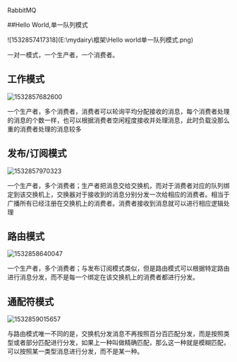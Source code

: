 RabbitMQ

##Hello World,单一队列模式

![1532857417318](E:\mydairy\框架\Hello world单一队列模式.png)

一对一模式，一个生产者，一个消费者。

## 工作模式

![1532857682600](E:\mydairy\框架\工作模式.png)

一个生产者，多个消费者，消费者可以轮询平均分配接收的消息，每个消费者处理的消息的个数一样，也可以根据消费者空闲程度接收并处理消息，此时负载没那么重的消费者处理的消息较多

## 发布/订阅模式

![1532857970323](E:\mydairy\框架\发布订阅模式.png)

一个生产者，多个消费者；生产者把消息交给交换机，而对于消费者对应的队列绑定到该交换机上，交换器对于接收到的消息分别分发一次给相应的消费者。相当于广播所有已经注册在交换机上的消费者。消费者接收到消息就可以进行相应逻辑处理

## 路由模式

![1532858640047](E:\mydairy\框架\路由模式.png)

一个生产者，多个消费者；与发布订阅模式类似，但是路由模式可以根据特定路由进行消息分发，而不是每一个绑定在该交换机上的消费者都进行分发。



## 通配符模式

![1532859015657](E:\mydairy\框架\通配符模式.png)

与路由模式唯一不同的是，交换机分发消息不再按照百分百匹配分发，而是按照类型或者部分匹配进行分发，如果上一种叫做精确匹配，那么这一种就是模糊匹配，可以按照某一类型消息进行分发，而不是某一种。